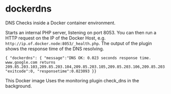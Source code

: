 # dockerdns
DNS Checks inside a Docker container environment.

Starts an internal PHP server, listening on port 8053.
You can then run a HTTP request on the IP of the Docker Host, e.g. `http://ip.of.docker.node:8053/_health.php`.
The output of the plugin shows the response time of the DNS resolving.

```
{ "dockerdns": { "message":"DNS OK: 0.023 seconds response time. www.google.com returns 209.85.203.103,209.85.203.104,209.85.203.105,209.85.203.106,209.85.203.147,209.85.203.99,2a00:1450:400b:c01::63,2a00:1450:400b:c01::68,2a00:1450:400b:c01::69,2a00:1450:400b:c01::6a|time=0.023093s;;;0.000000", "exitcode":0, "responsetime":0.023093 }}
```

This Docker image Uses the monitoring plugin check_dns in the background.
